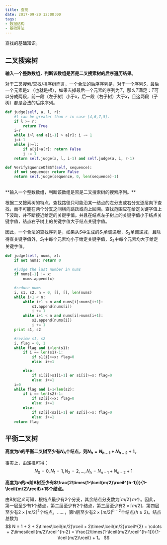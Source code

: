 ```yaml
---
title: 查找
date: 2017-09-20 12:00:00
tags:
- 数据结构
- 基础算法
---
```


查找的基础知识。
<!-- more -->



## 二叉搜索树

**输入一个整数数组，判断该数组是否是二叉搜索树的后序遍历结果。**

对于二叉搜索/查找/排序树而言，一个合法的后序序列是，对于一个序列$S$，最后一个元素是$x$ （也就是根），如果去掉最后一个元素的序列为$T$，那么$T$满足：$T$可以分成两段，前一段（左子树）小于$x$，后一段（右子树）大于$x$，且这两段（子树）都是合法的后序序列。

``` PYTHON
def judge(self, a, l, r):
    #l can be greater than r in case [4,6,7,5].
    if l >= r:
        return True
    i=r
    while i>l and a[i-1] > a[r]: i -= 1
    j=i-1
    while j>=l:
        if a[j]>a[r]: return False
        j -= 1
    return self.judge(a, l, i-1) and self.judge(a, i, r-1)

def VerifySquenceOfBST(self, sequence):
    if not sequence: return False
    return self.judge(sequence, 0, len(sequence)-1)
```
<br/>
**输入一个整数数组，判断该数组是否是二叉搜索树的搜索序列。**

根据二叉搜索树的特点，查找路径只可能沿某一结点的左分支或右分支逐层向下查找，而不可能在两个分支之间横向跳跃或向上回溯。查找范围应在给定关键字值上下波动，并不断接近给定的关键字值。并且在结点左子树上的关键字值小于结点关键字值，结点右子树上的关键字值大于结点关键字值。

因此，一个合法的查找序列是，如果从$S$中生成的$S_{1}$单调递增，$S_{2}$单调递减，且除待查关键字值外，$S_{1}$中每个元素均小于给定关键字值，$S_{2}$中每个元素均大于给定关键字值。
``` PYTHON
def judge(self, nums, x):
    if not nums: return 0
    
    #judge the last number in nums
    if nums[-1] != x:
        nums.append(x)

    #reduce nums
    i, s1, s2, n = 0, [], [], len(nums)
    while i+1 < n:
        while i+1 < n and nums[i]<nums[i+1]:
            s1.append(nums[i])
            i += 1
        while i+1 < n and nums[i]>nums[i+1]:
            s2.append(nums[i])
            i += 1
    print s1, s2

    #review s1, s2
    i, flag = 0, 1
    while flag and i<len(s1):
        if i == len(s1)-1:
            if s1[i]>=x: flag=0
            else: i+=1

        else:
            if s1[i]>s1[i+1] or s1[i]>=x: flag=0
            else: i+=1
    i=0
    while flag and i+1<len(s2):
        if i == len(s2)-1:
            if s2[i]<=x: flag=0
            else: i+=1
        else:
            if s2[i]<s2[i+1] or s2[i]<=x: flag=0
            else: i+=1
    return flag
```



## 平衡二叉树

**高度为$h$的平衡二叉树至少有$N_{h}$个结点，则$N_{h}=N_{h-1}+N_{h-2}+1$。**

事实上，由递推可得：
$$
N_{0}=0, N_{1}=1, N_{2}=2, \dots, N_{h}=N_{n-1}+N_{n-2}+1
$$

**高度为$h$的$m$阶B树至少有$\frac{2\times(1-\lceil{m/2}\rceil^{h-1})}{1-\lceil{m/2}\rceil}+1$个结点。**

由B树定义可知，根结点最少有$2$个分支，其余结点分支数为$\lceil{m/2}\rceil~m$个。因此，第一层至少有$1$个结点，第二层至少有$2$个结点，第三层至少有$2\times\lceil{m/2}\rceil$，第四层至少有$2\times\lceil{m/2}\rceil^{2}$个结点，......，第h层至少有$2\times\lceil{m/2}\rceil^{h-2}$个结点$(h \ge 2)$。结点总数为
$$
N = 1 + 2 + 2\times\lceil{m/2}\rceil + 2\times\lceil{m/2}\rceil^{2} + \cdots + 2\times\lceil{m/2}\rceil^{h-2} = \frac{2\times(1-\lceil{m/2}\rceil^{h-1})}{1-\lceil{m/2}\rceil} + 1。
$$